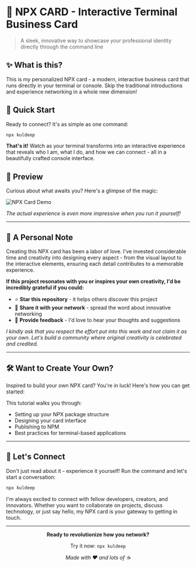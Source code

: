 # 🚀 NPX CARD - Interactive Terminal Business Card

> A sleek, innovative way to showcase your professional identity directly through the command line

## ✨ What is this?

This is my personalized NPX card - a modern, interactive business card that runs directly in your terminal or console. Skip the traditional introductions and experience networking in a whole new dimension!

## 🎯 Quick Start

Ready to connect? It's as simple as one command:

```bash
npx kuldeep
```

**That's it!** Watch as your terminal transforms into an interactive experience that reveals who I am, what I do, and how we can connect - all in a beautifully crafted console interface.

## 📸 Preview

Curious about what awaits you? Here's a glimpse of the magic:

![NPX Card Demo](https://github.com/)

*The actual experience is even more impressive when you run it yourself!*

---

## 💝 A Personal Note

Creating this NPX card has been a labor of love. I've invested considerable time and creativity into designing every aspect - from the visual layout to the interactive elements, ensuring each detail contributes to a memorable experience.

**If this project resonates with you or inspires your own creativity, I'd be incredibly grateful if you could:**
- ⭐ **Star this repository** - it helps others discover this project
- 🔄 **Share it with your network** - spread the word about innovative networking
- 💬 **Provide feedback** - I'd love to hear your thoughts and suggestions

*I kindly ask that you respect the effort put into this work and not claim it as your own. Let's build a community where original creativity is celebrated and credited.*

---

## 🛠️ Want to Create Your Own?

Inspired to build your own NPX card? You're in luck! Here's how you can get started:

This tutorial walks you through:
- Setting up your NPX package structure
- Designing your card interface
- Publishing to NPM
- Best practices for terminal-based applications

---

## 🤝 Let's Connect

Don't just read about it - experience it yourself! Run the command and let's start a conversation:

```bash
npx kuldeep
```

I'm always excited to connect with fellow developers, creators, and innovators. Whether you want to collaborate on projects, discuss technology, or just say hello, my NPX card is your gateway to getting in touch.

---

<div align="center">

**Ready to revolutionize how you network?**

Try it now: `npx kuldeep`

*Made with ❤️ and lots of ☕*

</div>
